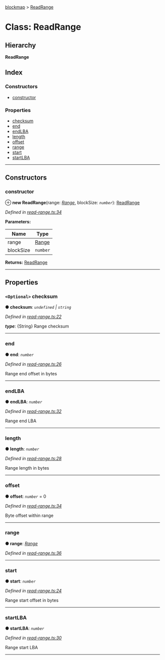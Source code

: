 [blockmap](../README.md) > [ReadRange](../classes/readrange.md)

# Class: ReadRange

## Hierarchy

**ReadRange**

## Index

### Constructors

* [constructor](readrange.md#constructor)

### Properties

* [checksum](readrange.md#checksum)
* [end](readrange.md#end)
* [endLBA](readrange.md#endlba)
* [length](readrange.md#length)
* [offset](readrange.md#offset)
* [range](readrange.md#range)
* [start](readrange.md#start)
* [startLBA](readrange.md#startlba)

---

## Constructors

<a id="constructor"></a>

###  constructor

⊕ **new ReadRange**(range: *[Range](range.md)*, blockSize: *`number`*): [ReadRange](readrange.md)

*Defined in [read-range.ts:34](https://github.com/balena-io-modules/blockmap/blob/cb9fb56/lib/read-range.ts#L34)*

**Parameters:**

| Name | Type |
| ------ | ------ |
| range | [Range](range.md) |
| blockSize | `number` |

**Returns:** [ReadRange](readrange.md)

___

## Properties

<a id="checksum"></a>

### `<Optional>` checksum

**● checksum**: *`undefined` \| `string`*

*Defined in [read-range.ts:22](https://github.com/balena-io-modules/blockmap/blob/cb9fb56/lib/read-range.ts#L22)*

*__type__*: {String} Range checksum

___
<a id="end"></a>

###  end

**● end**: *`number`*

*Defined in [read-range.ts:26](https://github.com/balena-io-modules/blockmap/blob/cb9fb56/lib/read-range.ts#L26)*

Range end offset in bytes

___
<a id="endlba"></a>

###  endLBA

**● endLBA**: *`number`*

*Defined in [read-range.ts:32](https://github.com/balena-io-modules/blockmap/blob/cb9fb56/lib/read-range.ts#L32)*

Range end LBA

___
<a id="length"></a>

###  length

**● length**: *`number`*

*Defined in [read-range.ts:28](https://github.com/balena-io-modules/blockmap/blob/cb9fb56/lib/read-range.ts#L28)*

Range length in bytes

___
<a id="offset"></a>

###  offset

**● offset**: *`number`* = 0

*Defined in [read-range.ts:34](https://github.com/balena-io-modules/blockmap/blob/cb9fb56/lib/read-range.ts#L34)*

Byte offset within range

___
<a id="range"></a>

###  range

**● range**: *[Range](range.md)*

*Defined in [read-range.ts:36](https://github.com/balena-io-modules/blockmap/blob/cb9fb56/lib/read-range.ts#L36)*

___
<a id="start"></a>

###  start

**● start**: *`number`*

*Defined in [read-range.ts:24](https://github.com/balena-io-modules/blockmap/blob/cb9fb56/lib/read-range.ts#L24)*

Range start offset in bytes

___
<a id="startlba"></a>

###  startLBA

**● startLBA**: *`number`*

*Defined in [read-range.ts:30](https://github.com/balena-io-modules/blockmap/blob/cb9fb56/lib/read-range.ts#L30)*

Range start LBA

___

